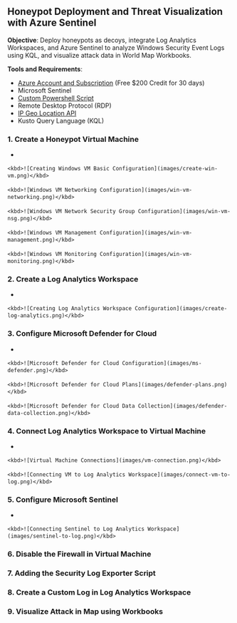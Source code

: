 ## Honeypot Deployment and Threat Visualization with Azure Sentinel  
**Objective**: Deploy honeypots as decoys, integrate Log Analytics Workspaces, and Azure Sentinel to analyze Windows Security Event Logs using KQL, and visualize attack data in World Map Workbooks.  
  
**Tools and Requirements**:  
- [Azure Account and Subscription](https://azure.microsoft.com/en-us/free/) (Free $200 Credit for 30 days)
- Microsoft Sentinel
- [Custom Powershell Script](https://github.com/joshmadakor1/Sentinel-Lab/blob/main/Custom_Security_Log_Exporter.ps1)  
- Remote Desktop Protocol (RDP)
- [IP Geo Location API](https://ipgeolocation.io/)
- Kusto Query Language (KQL)
  
### 1. Create a Honeypot Virtual Machine  
  -   
      
    <kbd>![Creating Windows VM Basic Configuration](images/create-win-vm.png)</kbd>  

    <kbd>![Windows VM Networking Configuration](images/win-vm-networking.png)</kbd>  

    <kbd>![Windows VM Network Security Group Configuration](images/win-vm-nsg.png)</kbd>  

    <kbd>![Windows VM Management Configuration](images/win-vm-management.png)</kbd>  

    <kbd>![Windows VM Monitoring Configuration](images/win-vm-monitoring.png)</kbd>  
  
### 2. Create a Log Analytics Workspace  
  -   
      
    <kbd>![Creating Log Analytics Workspace Configuration](images/create-log-analytics.png)</kbd>  

### 3. Configure Microsoft Defender for Cloud  
  -   
      
    <kbd>![Microsoft Defender for Cloud Configuration](images/ms-defender.png)</kbd>  
  
    <kbd>![Microsoft Defender for Cloud Plans](images/defender-plans.png)</kbd>  
      
    <kbd>![Microsoft Defender for Cloud Data Collection](images/defender-data-collection.png)</kbd>  

### 4. Connect Log Analytics Workspace to Virtual Machine  
  -   
      
    <kbd>![Virtual Machine Connections](images/vm-connection.png)</kbd>  

    <kbd>![Connecting VM to Log Analytics Workspace](images/connect-vm-to-log.png)</kbd>  

### 5. Configure Microsoft Sentinel  
  -   
      
    <kbd>![Connecting Sentinel to Log Analytics Workspace](images/sentinel-to-log.png)</kbd>  
    
### 6. Disable the Firewall in Virtual Machine  

### 7. Adding the Security Log Exporter Script  

### 8. Create a Custom Log in Log Analytics Workspace  

### 9. Visualize Attack in Map using Workbooks  

